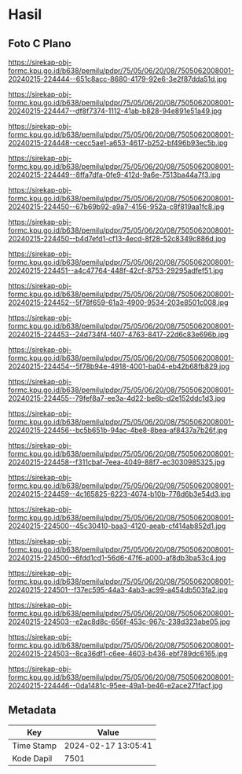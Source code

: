 # Hasil

## Foto C Plano

https://sirekap-obj-formc.kpu.go.id/b638/pemilu/pdpr/75/05/06/20/08/7505062008001-20240215-224444--651c8acc-8680-4179-92e6-3e2f87dda51d.jpg

https://sirekap-obj-formc.kpu.go.id/b638/pemilu/pdpr/75/05/06/20/08/7505062008001-20240215-224447--df8f7374-1112-41ab-b828-94e891e51a49.jpg

https://sirekap-obj-formc.kpu.go.id/b638/pemilu/pdpr/75/05/06/20/08/7505062008001-20240215-224448--cecc5ae1-a653-4617-b252-bf496b93ec5b.jpg

https://sirekap-obj-formc.kpu.go.id/b638/pemilu/pdpr/75/05/06/20/08/7505062008001-20240215-224449--8ffa7dfa-0fe9-412d-9a6e-7513ba44a7f3.jpg

https://sirekap-obj-formc.kpu.go.id/b638/pemilu/pdpr/75/05/06/20/08/7505062008001-20240215-224450--67b69b92-a9a7-4156-952a-c8f819aa1fc8.jpg

https://sirekap-obj-formc.kpu.go.id/b638/pemilu/pdpr/75/05/06/20/08/7505062008001-20240215-224450--b4d7efd1-cf13-4ecd-8f28-52c8349c886d.jpg

https://sirekap-obj-formc.kpu.go.id/b638/pemilu/pdpr/75/05/06/20/08/7505062008001-20240215-224451--a4c47764-448f-42cf-8753-29295adfef51.jpg

https://sirekap-obj-formc.kpu.go.id/b638/pemilu/pdpr/75/05/06/20/08/7505062008001-20240215-224452--5f78f659-61a3-4900-9534-203e8501c008.jpg

https://sirekap-obj-formc.kpu.go.id/b638/pemilu/pdpr/75/05/06/20/08/7505062008001-20240215-224453--24d734f4-f407-4763-8417-22d6c83e696b.jpg

https://sirekap-obj-formc.kpu.go.id/b638/pemilu/pdpr/75/05/06/20/08/7505062008001-20240215-224454--5f78b94e-4918-4001-ba04-eb42b68fb829.jpg

https://sirekap-obj-formc.kpu.go.id/b638/pemilu/pdpr/75/05/06/20/08/7505062008001-20240215-224455--79fef8a7-ee3a-4d22-be6b-d2e152ddc1d3.jpg

https://sirekap-obj-formc.kpu.go.id/b638/pemilu/pdpr/75/05/06/20/08/7505062008001-20240215-224456--bc5b651b-94ac-4be8-8bea-af8437a7b26f.jpg

https://sirekap-obj-formc.kpu.go.id/b638/pemilu/pdpr/75/05/06/20/08/7505062008001-20240215-224458--f311cbaf-7eea-4049-88f7-ec3030985325.jpg

https://sirekap-obj-formc.kpu.go.id/b638/pemilu/pdpr/75/05/06/20/08/7505062008001-20240215-224459--4c165825-6223-4074-b10b-776d6b3e54d3.jpg

https://sirekap-obj-formc.kpu.go.id/b638/pemilu/pdpr/75/05/06/20/08/7505062008001-20240215-224500--45c30410-baa3-4120-aeab-cf414ab852d1.jpg

https://sirekap-obj-formc.kpu.go.id/b638/pemilu/pdpr/75/05/06/20/08/7505062008001-20240215-224500--6fdd1cd1-56d6-47f6-a000-af8db3ba53c4.jpg

https://sirekap-obj-formc.kpu.go.id/b638/pemilu/pdpr/75/05/06/20/08/7505062008001-20240215-224501--f37ec595-44a3-4ab3-ac99-a454db503fa2.jpg

https://sirekap-obj-formc.kpu.go.id/b638/pemilu/pdpr/75/05/06/20/08/7505062008001-20240215-224503--e2ac8d8c-656f-453c-967c-238d323abe05.jpg

https://sirekap-obj-formc.kpu.go.id/b638/pemilu/pdpr/75/05/06/20/08/7505062008001-20240215-224503--8ca36df1-c6ee-4603-b436-ebf789dc6165.jpg

https://sirekap-obj-formc.kpu.go.id/b638/pemilu/pdpr/75/05/06/20/08/7505062008001-20240215-224446--0da1481c-95ee-49a1-be46-e2ace271facf.jpg


## Metadata

| Key        | Value               |
| ---------- | ------------------- |
| Time Stamp | 2024-02-17 13:05:41 |
| Kode Dapil | 7501                |



